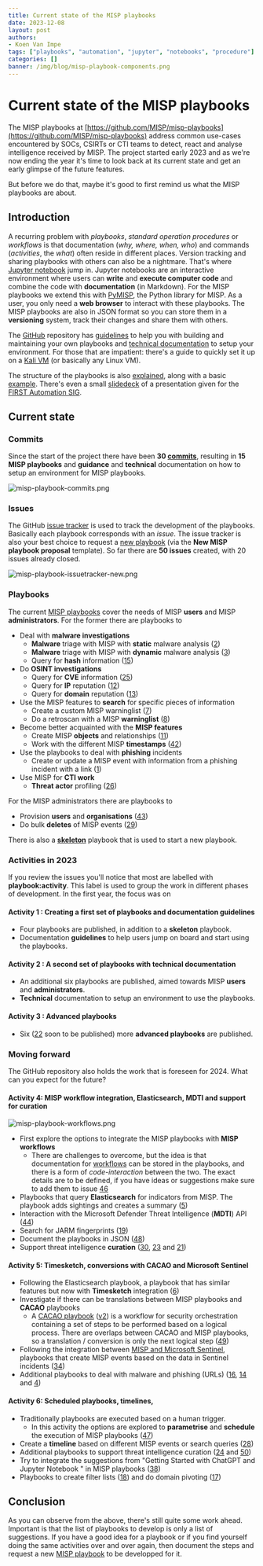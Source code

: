 ```yaml
---
title: Current state of the MISP playbooks
date: 2023-12-08
layout: post
authors:
- Koen Van Impe
tags: ["playbooks", "automation", "jupyter", "notebooks", "procedure"]
categories: []
banner: /img/blog/misp-playbook-components.png
---
```


# Current state of the MISP playbooks

The MISP playbooks at [https://github.com/MISP/misp-playbooks](https://github.com/MISP/misp-playbooks) address common use-cases encountered by SOCs, CSIRTs or CTI teams to detect, react and analyse intelligence received by MISP. The project started early 2023 and as we're now ending the year it's time to look back at its current state and get an early glimpse of the future features. 

But before we do that, maybe it's good to first remind us what the MISP playbooks are about.

## Introduction

A recurring problem with *playbooks*, *standard operation procedures* or *workflows* is that documentation (*why, where, when, who*) and commands (*activities*, the *what*) often reside in different places. Version tracking and sharing playbooks with others can also be a nightmare. That's where [Jupyter notebook](https://jupyter.org/) jump in. Jupyter notebooks are an interactive environment where users can **write** and **execute computer code** and combine the code with **documentation** (in Markdown). For the MISP playbooks we extend this with [PyMISP](https://github.com/MISP/PyMISP), the Python library for MISP. As a user, you only need a **web browser** to interact with these playbooks. The MISP playbooks are also in JSON format so you can store them in a **versioning** system, track their changes and share them with others. 

The [GitHub](https://github.com/MISP/misp-playbooks) repository has [guidelines](https://github.com/MISP/misp-playbooks/blob/main/documentation/MISP%20playbook%20guidelines.md) to help you with building and maintaining your own playbooks and [technical documentation](https://github.com/MISP/misp-playbooks/blob/main/documentation/MISP%20playbook%20technical%20documentation.md) to setup your environment. For those that are impatient: there's a guide to quickly set it up on a [Kali VM](https://github.com/MISP/misp-playbooks/blob/main/documentation/MISP%20playbook%20on%20Kali.md) (or basically any Linux VM).

The structure of the playbooks is also [explained](https://github.com/MISP/misp-playbooks/blob/main/documentation/MISP%20playbook%20structure.md), along with a basic [example](https://github.com/MISP/misp-playbooks/blob/main/documentation/MISP%20playbook.ipynb). There's even a small [slidedeck](https://github.com/MISP/misp-playbooks/blob/main/documentation/FIRST-SIG%20-%20MISP%20Playbooks-20230601.pdf) of a presentation given for the [FIRST Automation SIG](https://www.first.org/global/sigs/automation/).

## Current state

### Commits

Since the start of the project there have been **30 [commits](https://github.com/MISP/misp-playbooks/commits/main)**, resulting in **15 MISP playbooks** and **guidance** and **technical** documentation on how to setup an environment for MISP playbooks.

![misp-playbook-commits.png](/img/blog/misp-playbook-commits.png)

### Issues

The GitHub [issue tracker](https://github.com/MISP/misp-playbooks/issues) is used to track the development of the playbooks. Basically each playbook corresponds with an *issue*. The issue tracker is also your best choice to request a [new playbook](https://github.com/MISP/misp-playbooks/issues/new?assignees=cudeso&labels=playbook%3Astate%3Dproposal%2Cneeds+triage&projects=&template=new-playbook-proposal.yml) (via the **New MISP playbook proposal** template). So far there are **50 issues** created, with 20 issues already closed.

![misp-playbook-issuetracker-new.png](/img/blog/misp-playbook-issuetracker-new.png)

### Playbooks

The current [MISP playbooks](https://github.com/MISP/misp-playbooks/tree/main/misp-playbooks) cover the needs of MISP **users** and MISP **administrators**. For the former there are playbooks to

- Deal with **malware investigations**
  - **Malware** triage with MISP with **static** malware analysis ([2](https://github.com/MISP/misp-playbooks/blob/main/misp-playbooks/pb_malware_triage-with_output.ipynb))
  - **Malware** triage with MISP with **dynamic** malware analysis ([3](https://github.com/MISP/misp-playbooks/blob/main/misp-playbooks/pb_malware_triage_upload_sample-with_output.ipynb))
  - Query for **hash** information ([15](https://github.com/MISP/misp-playbooks/blob/main/misp-playbooks/pb_query_hash_information-with_output.ipynb))
- Do **OSINT investigations**
  - Query for **CVE** information ([25](https://github.com/MISP/misp-playbooks/blob/main/misp-playbooks/pb_query_cve_information.ipynb))
  - Query for **IP** reputation ([12](https://github.com/MISP/misp-playbooks/blob/main/misp-playbooks/pb_query_ip_reputation-with_output.ipynb))
  - Query for **domain** reputation ([13](https://github.com/MISP/misp-playbooks/blob/main/misp-playbooks/pb_query_domain_reputation-with_output.ipynb))
- Use the MISP features to **search** for specific pieces of information
  - Create a custom MISP warninglist ([7](https://github.com/MISP/misp-playbooks/blob/main/misp-playbooks/pb_create_custom_MISP_warninglist-with_output.ipynb))
  - Do a retroscan with a MISP **warninglist** ([8](https://github.com/MISP/misp-playbooks/blob/main/misp-playbooks/pb_retroscan_with_MISP_warninglist-with_output.ipynb))
- Become better acquainted with the **MISP features**
  - Create MISP **objects** and relationships ([11](https://github.com/MISP/misp-playbooks/blob/main/misp-playbooks/pb_create_MISP_objects_and_relationship-with_output.ipynb))
  - Work with the different MISP **timestamps** ([42](https://github.com/MISP/misp-playbooks/blob/main/misp-playbooks/pb_using_timestamps_in_MISP-with_output.ipynb))
- Use the playbooks to deal with **phishing** incidents
  - Create or update a MISP event with information from a phishing incident with a link ([1](https://github.com/MISP/misp-playbooks/blob/main/misp-playbooks/pb_create_or_update_a_MISP_event_with_information_from_a_phishing_incident_with_a_link-with_output.ipynb))
- Use MISP for **CTI work**
  - **Threat actor** profiling ([26](https://github.com/MISP/misp-playbooks/blob/main/misp-playbooks/pb_threat_actor_profiling-with_output.ipynb))


For the MISP administrators there are playbooks to
- Provision **users** and **organisations** ([43](https://github.com/MISP/misp-playbooks/blob/main/misp-playbooks/pb_provision_users_organisations-with_output.ipynb))
- Do bulk **deletes** of MISP events ([29](https://github.com/MISP/misp-playbooks/blob/main/misp-playbooks/pb_bulk_delete_events-with_output.ipynb))

There is also a **[skeleton](https://github.com/MISP/misp-playbooks/blob/main/misp-playbooks/pb_skeleton.ipynb)**  playbook that is used to start a new playbook.

### Activities in 2023

If you review the issues you'll notice that most are labelled with **playbook:activity**. This label is used to group the work in different phases of development. In the first year, the focus was on

#### Activity 1 : Creating a first set of playbooks and documentation guidelines
  - Four playbooks are published, in addition to a **skeleton** playbook.
  - Documentation **guidelines** to help users jump on board and start using the playbooks.

#### Activity 2 : A second set of playbooks with technical documentation
  - An additional six playbooks are published, aimed towards MISP **users** and **administrators**. 
  - **Technical** documentation to setup an environment to use the playbooks.

#### Activity 3 : Advanced playbooks
  - Six ([22](https://github.com/MISP/misp-playbooks/issues/22) soon to be published) more **advanced playbooks** are published.

### Moving forward

The GitHub repository also holds the work that is foreseen for 2024. What can you expect for the future?

#### Activity 4: MISP workflow integration, Elasticsearch, MDTI and support for curation

![misp-playbook-workflows.png](/img/blog/misp-playbook-workflows.png)

- First explore the options to integrate the MISP playbooks with **MISP workflows**
    - There are challenges to overcome, but the idea is that documentation for [workflows](https://www.misp-project.org/misp-training/handout/a.12-misp-workflows_handout.pdf) can be stored in the playbooks, and there is a form of *code-interaction* between the two. The exact details are to be defined, if you have ideas or suggestions make sure to add them to issue [46](https://github.com/MISP/misp-playbooks/issues/46)
- Playbooks that query **Elasticsearch** for indicators from MISP. The playbook adds sightings and creates a summary ([5](https://github.com/MISP/misp-playbooks/issues/5))
- Interaction with the Microsoft Defender Threat Intelligence (**MDTI**) API ([44](https://github.com/MISP/misp-playbooks/issues/44))
- Search for JARM fingerprints ([19](https://github.com/MISP/misp-playbooks/issues/19))
- Document the playbooks in JSON ([48](https://github.com/MISP/misp-playbooks/issues/48))
- Support threat intelligence **curation** ([30](https://github.com/MISP/misp-playbooks/issues/30), [23](https://github.com/MISP/misp-playbooks/issues/23) and [21](https://github.com/MISP/misp-playbooks/issues/21))

#### Activity 5: Timesketch, conversions with CACAO and Microsoft Sentinel 

- Following the Elasticsearch playbook, a playbook that has similar features but now with **Timesketch** integration ([6](https://github.com/MISP/misp-playbooks/issues/6))
- Investigate if there can be translations between MISP playbooks and **CACAO** playbooks
  - A [CACAO playbook](https://docs.oasis-open.org/cacao/security-playbooks/v1.0/security-playbooks-v1.0.html) ([v2](https://docs.oasis-open.org/cacao/security-playbooks/v2.0/security-playbooks-v2.0.html)) is a workflow for security orchestration containing a set of steps to be performed based on a logical process. There are overlaps between CACAO and MISP playbooks, so a translation / conversion is only the next logical step ([49](https://github.com/MISP/misp-playbooks/issues/49))
- Following the integration between [MISP and Microsoft Sentinel](https://github.com/cudeso/misp2sentinel), playbooks that create MISP events based on the data in Sentinel incidents ([34](https://github.com/MISP/misp-playbooks/issues/34))
- Additional playbooks to deal with malware and phishing (URLs) ([16](https://github.com/MISP/misp-playbooks/issues/16), [14](https://github.com/MISP/misp-playbooks/issues/14) and [4](https://github.com/MISP/misp-playbooks/issues/4))

#### Activity 6: Scheduled playbooks, timelines, 

- Traditionally playbooks are executed based on a human trigger.
    - In this activity the options are explored to **parametrise** and **schedule** the execution of MISP playbooks ([47](https://github.com/MISP/misp-playbooks/issues/47))
- Create a **timeline** based on different MISP events or search queries ([28](https://github.com/MISP/misp-playbooks/issues/28))
- Additional playbooks to support threat intelligence curation ([24](https://github.com/MISP/misp-playbooks/issues/24) and [50](https://github.com/MISP/misp-playbooks/issues/50))
- Try to integrate the suggestions from "Getting Started with ChatGPT and Jupyter Notebook
" in MISP playbooks ([38](https://github.com/MISP/misp-playbooks/issues/38))
- Playbooks to create filter lists ([18](https://github.com/MISP/misp-playbooks/issues/18)) and do domain pivoting ([17](https://github.com/MISP/misp-playbooks/issues/17))


## Conclusion

As you can observe from the above, there's still quite some work ahead. Important is that the list of playbooks to develop is only a list of suggestions. If you have a good idea for a playbook or if you find yourself doing the same activities over and over again, then document the steps and request a new [MISP playbook](https://github.com/MISP/misp-playbooks/issues/new?assignees=cudeso&labels=playbook%3Astate%3Dproposal%2Cneeds+triage&projects=&template=new-playbook-proposal.yml) to be developped for it.